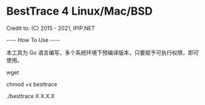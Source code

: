 # BestTrace 4 Linux/Mac/BSD
Credit to: (C) 2015 - 2021, IPIP.NET

---- How To Use ----

本工具为 Go 语言编写，多个系统环境下预编译版本，只要赋予可执行权限，即可使用。

wget

chmod +x besttrace

./besttrace X.X.X.X
